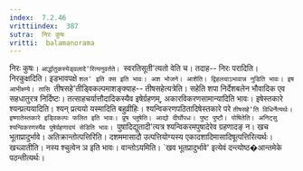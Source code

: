 ```yaml
---
index:  7.2.46
vrittiindex:  387
sutra:  निरः कुषः
vritti:  balamanorama 
---
```


निरः कुषः। `आर्द्धातुकस्येड्वलादे'रित्यनुवर्तते। `स्वरतिसूती'त्यतो वेति च। तदाह-- निरः परादिति। निरकुक्षदिति। इडभावपक्षे `शल' इति क्स इति भावः। अश भोजने। आशेति। द्विहल्त्वाऽभावान्न नुडिति भावः। इष आभीक्ष्ण्ये। तासि `तीषसहे'तीड्विकल्पमाशङ्क्याह-- तीषसहेत्यत्रेति। सहेति शपा निर्देशबलेन भौवादिक एव सहधातुरत्र निर्दिष्टः। तत्साहचर्यात्तौदादिकस्यैव इषेर्ग्रहणम्, अकारविकरणसामान्यादिति भावः। इषेस्तकारे श्यन्प्रत्ययादिति। श्यन् प्रत्ययो यस्मादिति बहुव्रीहिः। श्यन्विकरणपठितादिषेस्तकारे परे `तीषसहे'ति विधिर्नेत्यर्थः। इष्णातेस्तकारे इड्विकल्पः फलित इति भावः। प्रूष प्लुषेति। आद्यो दीर्घोपधः। पुष्ट पुष्टौ। पोषितेति। अनिट्सु श्यन्विकरणस्यैव पुषेर्ग्रहणादयं सेडिति भावः। `पुषादिद्युतादी'त्यत्र श्यन्विकरमपुषादेरेव ग्रहणादङ् न। खच भूताप्रादुर्भावे। अतिक्रान्तोत्पत्तिरिति। दशममासादौ उत्पत्तियोग्यस्य एकादशादिमासादिषूत्पत्तिरित्यर्थः। खच्ञातीति। नस्य श्चुत्वेन ञ इति भावः। वान्तोऽयमिति। `खव भूतप्रादुर्भावे' इत्येवं दन्त्योष्ठ�आन्तमेके पठन्तीत्यर्थः।

